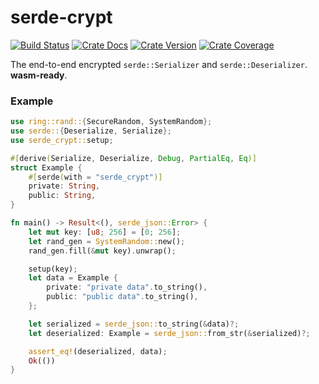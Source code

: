 # serde-crypt

[![Build Status][action-badge]][action-url]
[![Crate Docs][docs-badge]][docs-url]
[![Crate Version][crates-badge]][crates-url]
[![Crate Coverage][coverage-badge]][coverage-url]

[action-badge]: https://img.shields.io/github/actions/workflow/status/D3PSI/serde-crypt/build.yaml?branch=master&label=build&logo=github&style=flat-square
[action-url]: https://github.com/D3PSI/serde-crypt/actions/workflows/build.yaml
[crates-badge]: https://img.shields.io/crates/v/serde-crypt.svg?logo=rust&style=flat-square
[crates-url]: https://crates.io/crates/serde-crypt
[docs-badge]: https://img.shields.io/docsrs/serde-crypt?logo=Docs.rs&style=flat-square
[docs-url]: http://docs.rs/serde-crypt
[coverage-badge]: https://img.shields.io/codecov/c/github/D3PSI/serde-crypt?logo=codecov&logoColor=white&style=flat-square
[coverage-url]: https://app.codecov.io/gh/D3PSI/serde-crypt

The end-to-end encrypted `serde::Serializer` and `serde::Deserializer`.
**wasm-ready**.

### Example

```rust
use ring::rand::{SecureRandom, SystemRandom};
use serde::{Deserialize, Serialize};
use serde_crypt::setup;

#[derive(Serialize, Deserialize, Debug, PartialEq, Eq)]
struct Example {
    #[serde(with = "serde_crypt")]
    private: String,
    public: String,
}

fn main() -> Result<(), serde_json::Error> {
    let mut key: [u8; 256] = [0; 256];
    let rand_gen = SystemRandom::new();
    rand_gen.fill(&mut key).unwrap();

    setup(key);
    let data = Example {
        private: "private data".to_string(),
        public: "public data".to_string(),
    };

    let serialized = serde_json::to_string(&data)?;
    let deserialized: Example = serde_json::from_str(&serialized)?;

    assert_eq!(deserialized, data);
    Ok(())
}
```
